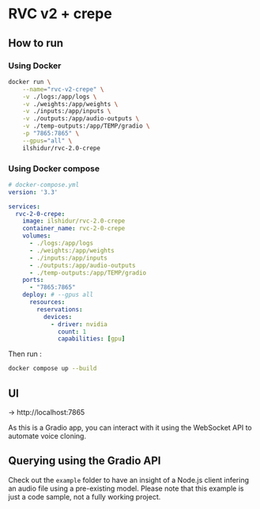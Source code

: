 # RVC v2 + crepe

## How to run

### Using Docker

```bash
docker run \
    --name="rvc-v2-crepe" \
    -v ./logs:/app/logs \
    -v ./weights:/app/weights \
    -v ./inputs:/app/inputs \
    -v ./outputs:/app/audio-outputs \
    -v ./temp-outputs:/app/TEMP/gradio \
    -p "7865:7865" \
    --gpus="all" \
    ilshidur/rvc-2.0-crepe
```

### Using Docker compose

```yml
# docker-compose.yml
version: '3.3'

services:
  rvc-2-0-crepe:
    image: ilshidur/rvc-2.0-crepe
    container_name: rvc-2-0-crepe
    volumes:
      - ./logs:/app/logs
      - ./weights:/app/weights
      - ./inputs:/app/inputs
      - ./outputs:/app/audio-outputs
      - ./temp-outputs:/app/TEMP/gradio
    ports:
      - "7865:7865"
    deploy: # --gpus all
      resources:
        reservations:
          devices:
            - driver: nvidia
              count: 1
              capabilities: [gpu]

```

Then run :

```bash
docker compose up --build
```

## UI

-> http://localhost:7865

As this is a Gradio app, you can interact with it using the WebSocket API to automate voice cloning.

## Querying using the Gradio API

Check out the `example` folder to have an insight of a Node.js client infering an audio file using a pre-existing model.
Please note that this example is just a code sample, not a fully working project.
